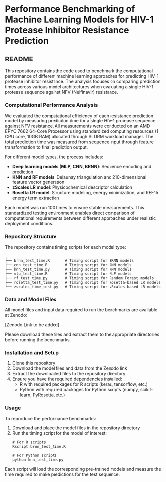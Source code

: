 # Performance Benchmarking of Machine Learning Models for HIV-1 Protease Inhibitor Resistance Prediction

## README

This repository contains the code used to benchmark the computational performance of different machine learning approaches for predicting HIV-1 protease inhibitor resistance. The analysis focuses on comparing prediction times across various model architectures when evaluating a single HIV-1 protease sequence against NFV (Nelfinavir) resistance.

### Computational Performance Analysis

We evaluated the computational efficiency of each resistance prediction model by measuring prediction time for a single HIV-1 protease sequence against NFV resistance. All measurements were conducted on an AMD EPYC 7662 64-Core Processor using standardized computing resources (1 CPU core, 10GB RAM) allocated through SLURM workload manager. The total prediction time was measured from sequence input through feature transformation to final prediction output. 

For different model types, the process includes:
- **Deep learning models (MLP, CNN, BRNN)**: Sequence encoding and prediction
- **KNN and RF models**: Delaunay triangulation and 210-dimensional feature vector generation
- **zScales LR model**: Physicochemical descriptor calculation
- **Rosetta LR model**: Structure modeling, energy minimization, and REF15 energy term extraction

Each model was run 100 times to ensure stable measurements. This standardized testing environment enables direct comparison of computational requirements between different approaches under realistic deployment conditions.

### Repository Structure

The repository contains timing scripts for each model type:

```
.
├── brnn_test_time.R       # Timing script for BRNN models
├── cnn_test_time.R        # Timing script for CNN models
├── knn_test_time.py       # Timing script for KNN models
├── mlp_test_time.R        # Timing script for MLP models
├── rf_test_time.py        # Timing script for Random Forest models
├── rosetta_test_time.py   # Timing script for Rosetta-based LR models
└── zscales_time_test.py   # Timing script for zScales-based LR models
```

### Data and Model Files

All model files and input data required to run the benchmarks are available at Zenodo:

[Zenodo Link to be added]

Please download these files and extract them to the appropriate directories before running the benchmarks.

### Installation and Setup

1. Clone this repository
2. Download the model files and data from the Zenodo link
3. Extract the downloaded files to the repository directory
4. Ensure you have the required dependencies installed:
   - R with required packages for R scripts (keras, tensorflow, etc.)
   - Python with required packages for Python scripts (numpy, scikit-learn, PyRosetta, etc.)

### Usage

To reproduce the performance benchmarks:

1. Download and place the model files in the repository directory
2. Run the timing script for the model of interest:
   ```
   # For R scripts
   Rscript brnn_test_time.R
   
   # For Python scripts
   python knn_test_time.py
   ```

Each script will load the corresponding pre-trained models and measure the time required to make predictions for the test sequence.
